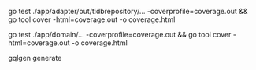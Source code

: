 go test ./app/adapter/out/tidbrepository/... -coverprofile=coverage.out && go tool cover -html=coverage.out -o coverage.html

go test ./app/domain/... -coverprofile=coverage.out && go tool cover -html=coverage.out -o coverage.html

gqlgen generate

